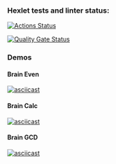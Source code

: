 ### Hexlet tests and linter status:

[![Actions Status](https://github.com/Ekaterina2264/frontend-project-44/actions/workflows/hexlet-check.yml/badge.svg)](https://github.com/Ekaterina2264/frontend-project-44/actions)

[![Quality Gate Status](https://sonarcloud.io/api/project_badges/measure?project=Ekaterina2264_frontend-project-44&metric=alert_status)](https://sonarcloud.io/summary/new_code?id=Ekaterina2264_frontend-project-44)

### Demos

#### Brain Even

[![asciicast](https://asciinema.org/a/DU0teWJeNsiZjrQUDkyjPgo3X.svg)](https://asciinema.org/a/DU0teWJeNsiZjrQUDkyjPgo3X)

#### Brain Calc

[![asciicast](https://asciinema.org/a/A7CJgwlmx81AmF91zrg6VZsul.svg)](https://asciinema.org/a/A7CJgwlmx81AmF91zrg6VZsul)

#### Brain GCD

[![asciicast](https://asciinema.org/a/rocI6H9dwryc7fncV7HeTshte.svg)](https://asciinema.org/a/rocI6H9dwryc7fncV7HeTshte)
